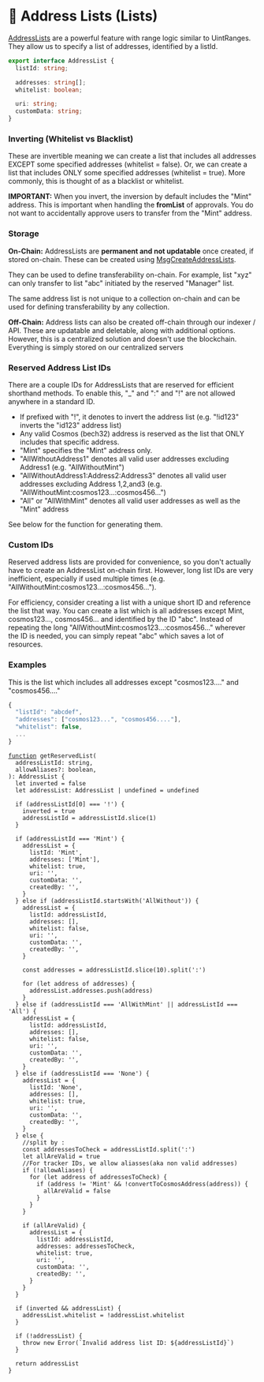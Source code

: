 # 📧 Address Lists (Lists)

[AddressLists](https://bitbadges.github.io/bitbadgesjs/packages/bitbadgesjs-sdk/docs/interfaces/AddressList.html) are a powerful feature with range logic similar to UintRanges. They allow us to specify a list of addresses, identified by a listId.

```typescript
export interface AddressList {
  listId: string;

  addresses: string[];
  whitelist: boolean;

  uri: string; 
  customData: string;
}
```

### Inverting (Whitelist vs Blacklist)

These are invertible meaning we can create a list that includes all addresses EXCEPT some specified addresses (whitelist = false). Or, we can create a list that includes ONLY some specified addresses (whitelist = true). More commonly, this is thought of as a blacklist or whitelist.

**IMPORTANT:** When you invert, the inversion by default includes the "Mint" address. This is important when handling the **fromList** of approvals. You do not want to accidentally approve users to transfer from the "Mint" address.

### **Storage**

**On-Chain:** AddressLists are **permanent and not updatable** once created, if stored on-chain. These can be created using [MsgCreateAddressLists](../create-and-broadcast-txs/cosmos-sdk-msgs/).

They can be used to define transferability on-chain. For example, list "xyz" can only transfer to list "abc" initiated by the reserved "Manager" list.

The same address list is not unique to a collection on-chain and can be used for defining transferability by any collection.

**Off-Chain:** Address lists can also be created off-chain through our indexer / API. These are updatable and deletable, along with additional options. However, this is a centralized solution and doesn't use the blockchain. Everything is simply stored on our centralized servers



### **Reserved Address List IDs**

There are a couple IDs for AddressLists that are reserved for efficient shorthand methods. To enable this, "\_" and ":" and "!" are not allowed anywhere in a standard ID.

* If prefixed with "!", it denotes to invert the address list (e.g. "!id123" inverts the "id123" address list)
* Any valid Cosmos (bech32) address is reserved as the list that ONLY includes that specific address.
* "Mint" specifies the "Mint" address only.
* "AllWithoutAddress1" denotes all valid user addresses excluding Address1 (e.g. "AllWithoutMint")
* "AllWithoutAddress1:Address2:Address3" denotes all valid user addresses excluding Address 1,2,and3 (e.g. "AllWithoutMint:cosmos123...:cosmos456...")
* "All" or "AllWithMint" denotes all valid user addresses as well as the "Mint" address

See below for the function for generating them.

### Custom IDs

Reserved address lists are provided for convenience, so you don't actually have to create an AddressList on-chain first. However, long list IDs are very inefficient, especially if used multiple times (e.g.  "AllWithoutMint:cosmos123...:cosmos456...").&#x20;

For efficiency, consider creating a list with a unique short ID and reference the list that way. You can create a list which is all addresses except Mint, cosmos123..., cosmos456... and identified by the ID "abc". Instead of repeating the long "AllWithoutMint:cosmos123...:cosmos456..." wherever the ID is needed, you can simply repeat "abc" which saves a lot of resources.

### Examples

This is the list which includes all addresses except "cosmos123...." and "cosmos456...."

```typescript
{
  "listId": "abcdef",
  "addresses": ["cosmos123...", "cosmos456...."],
  "whitelist": false,
  ...
}
```

<pre class="language-typescript"><code class="lang-typescript"><a data-footnote-ref href="#user-content-fn-1">function</a> getReservedList(
  addressListId: string,
  allowAliases?: boolean,
): AddressList {
  let inverted = false
  let addressList: AddressList | undefined = undefined

  if (addressListId[0] === '!') {
    inverted = true
    addressListId = addressListId.slice(1)
  }

  if (addressListId === 'Mint') {
    addressList = {
      listId: 'Mint',
      addresses: ['Mint'],
      whitelist: true,
      uri: '',
      customData: '',
      createdBy: '',
    }
  } else if (addressListId.startsWith('AllWithout')) {
    addressList = {
      listId: addressListId,
      addresses: [],
      whitelist: false,
      uri: '',
      customData: '',
      createdBy: '',
    }

    const addresses = addressListId.slice(10).split(':')

    for (let address of addresses) {
      addressList.addresses.push(address)
    }
  } else if (addressListId === 'AllWithMint' || addressListId === 'All') {
    addressList = {
      listId: addressListId,
      addresses: [],
      whitelist: false,
      uri: '',
      customData: '',
      createdBy: '',
    }
  } else if (addressListId === 'None') {
    addressList = {
      listId: 'None',
      addresses: [],
      whitelist: true,
      uri: '',
      customData: '',
      createdBy: '',
    }
  } else {
    //split by :
    const addressesToCheck = addressListId.split(':')
    let allAreValid = true
    //For tracker IDs, we allow aliasses(aka non valid addresses)
    if (!allowAliases) {
      for (let address of addressesToCheck) {
        if (address != 'Mint' &#x26;&#x26; !convertToCosmosAddress(address)) {
          allAreValid = false
        }
      }
    }

    if (allAreValid) {
      addressList = {
        listId: addressListId,
        addresses: addressesToCheck,
        whitelist: true,
        uri: '',
        customData: '',
        createdBy: '',
      }
    }
  }

  if (inverted &#x26;&#x26; addressList) {
    addressList.whitelist = !addressList.whitelist
  }

  if (!addressList) {
    throw new Error(`Invalid address list ID: ${addressListId}`)
  }

  return addressList
}
</code></pre>

[^1]: 
